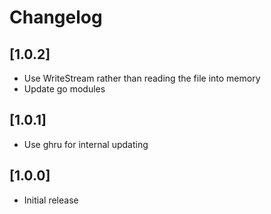 # Changelog

## [1.0.2]

- Use WriteStream rather than reading the file into memory
- Update go modules

## [1.0.1]

- Use ghru for internal updating


## [1.0.0]

- Initial release
